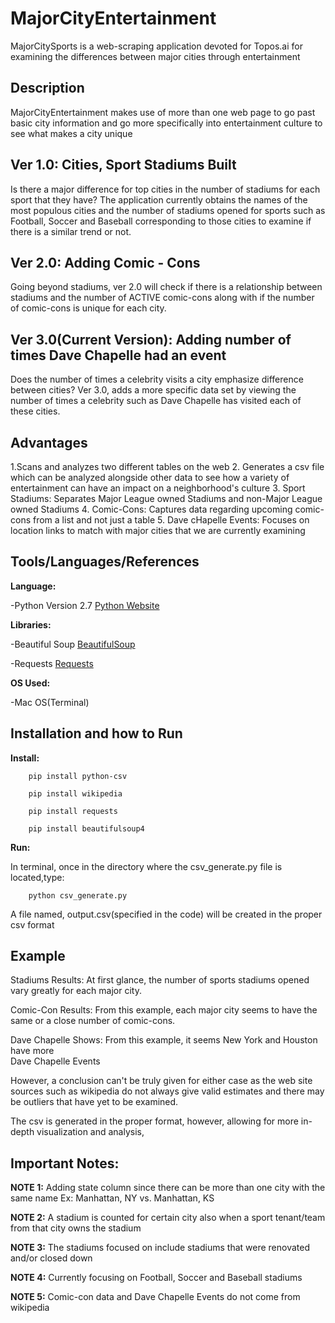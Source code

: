 # MajorCityEntertainment
MajorCitySports is a web-scraping application devoted for Topos.ai 
for examining the differences between major cities through entertainment 

## Description
MajorCityEntertainment makes use of more than one web page to go past basic city 
information and go more specifically into entertainment culture to see what makes a city
unique

## Ver 1.0: Cities, Sport Stadiums Built
Is there a major difference for top cities in the number of stadiums for each sport
that they have? The application currently obtains the names of the most populous cities
and the number of stadiums opened for sports such as Football,
Soccer and Baseball corresponding to those cities to examine if there is 
a similar trend or not.


## Ver 2.0: Adding Comic - Cons
Going beyond stadiums, ver 2.0 will check if there is a relationship between
stadiums and the number of ACTIVE comic-cons along with if the number of comic-cons 
is unique for each city. 

## Ver 3.0(Current Version): Adding number of times Dave Chapelle had an event
Does the number of times a celebrity visits a city emphasize difference between cities?
Ver 3.0, adds a more specific data set by viewing the number of times a celebrity such as Dave 
Chapelle has visited each of these cities. 


## Advantages
1.Scans and analyzes two different tables on the web
2. Generates a csv file which can be analyzed alongside other data to see how 
a variety of entertainment can have an impact on a neighborhood's culture
3. Sport Stadiums: Separates Major League owned Stadiums and non-Major League owned Stadiums
4. Comic-Cons: Captures data regarding upcoming comic-cons from 
a list and not just a table 
5. Dave cHapelle Events: Focuses on location links to match with major cities that we
are currently examining 



## Tools/Languages/References
**Language:** 

-Python Version 2.7
[Python Website](https://www.python.org/)

**Libraries:** 

-Beautiful Soup
[BeautifulSoup](https://www.crummy.com/software/BeautifulSoup/bs4/doc/)

-Requests
[Requests](https://pypi.org/project/requests/2.7.0/)

**OS Used:** 

-Mac OS(Terminal)


## Installation and how to Run 
**Install:** 

```
	pip install python-csv
```

```
	pip install wikipedia
```

```
	pip install requests
```

```
	pip install beautifulsoup4
```




**Run:** 

In terminal, once in the directory where the csv_generate.py file is located,type:

```
	python csv_generate.py
```


A file named, output.csv(specified in the code) will be created in the proper csv format 



## Example

Stadiums Results: At first glance, the number of sports stadiums opened
vary greatly for each major city.


Comic-Con Results: From this example, each major city seems to have the same or a close 
number of comic-cons.

Dave Chapelle Shows: From this example, it seems New York and Houston have more  
Dave Chapelle Events 

However, a conclusion can't be truly given for either case as the web site sources such as
wikipedia do not always give valid estimates 
and there may be outliers that have yet to be examined. 

The csv is generated in the proper format, however,
allowing for more in-depth visualization and analysis, 

## Important Notes:

**NOTE 1:** Adding state column since there can be more than
one city with the same name
Ex: Manhattan, NY vs. Manhattan, KS

**NOTE 2:** A stadium is counted for certain city also when a sport 
tenant/team from that city owns the stadium 

**NOTE 3:** The stadiums focused on include stadiums that were 
renovated and/or closed down 

**NOTE 4:** Currently focusing on Football, Soccer and Baseball stadiums 

**NOTE 5:** Comic-con data and Dave Chapelle Events do not come from wikipedia 





